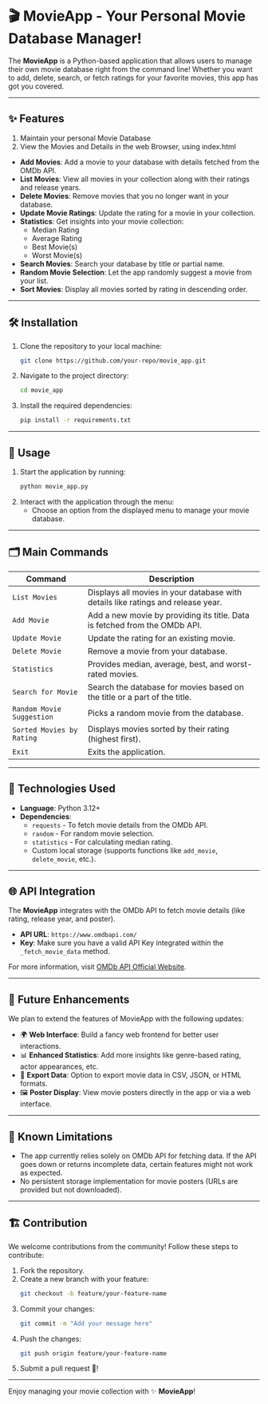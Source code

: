 # 🎬 MovieApp - Your Personal Movie Database Manager!

The **MovieApp** is a Python-based application that allows users to manage their own movie database right from the command line! Whether you want to add, delete, search, or fetch ratings for your favorite movies, this app has got you covered.

---

## ✨ Features

1. Maintain your personal Movie Database
2. View the Movies and Details in the web Browser, using index.html

- **Add Movies**: Add a movie to your database with details fetched from the OMDb API.
- **List Movies**: View all movies in your collection along with their ratings and release years.
- **Delete Movies**: Remove movies that you no longer want in your database.
- **Update Movie Ratings**: Update the rating for a movie in your collection.
- **Statistics**: Get insights into your movie collection:
  - Median Rating
  - Average Rating
  - Best Movie(s)
  - Worst Movie(s)
- **Search Movies**: Search your database by title or partial name.
- **Random Movie Selection**: Let the app randomly suggest a movie from your list.
- **Sort Movies**: Display all movies sorted by rating in descending order.

---

## 🛠️ Installation

1. Clone the repository to your local machine:
   ```bash
   git clone https://github.com/your-repo/movie_app.git
   ```
2. Navigate to the project directory:
   ```bash
   cd movie_app
   ```
3. Install the required dependencies:
   ```bash
   pip install -r requirements.txt
   ```

---

## 🚀 Usage

1. Start the application by running:
   ```bash
   python movie_app.py
   ```
2. Interact with the application through the menu:
   - Choose an option from the displayed menu to manage your movie database.

---

## 🗂️ Main Commands

| Command                        | Description                                                                     |
|--------------------------------|---------------------------------------------------------------------------------|
| `List Movies`                  | Displays all movies in your database with details like ratings and release year.|
| `Add Movie`                    | Add a new movie by providing its title. Data is fetched from the OMDb API.      |
| `Update Movie`                 | Update the rating for an existing movie.                                        |
| `Delete Movie`                 | Remove a movie from your database.                                              |
| `Statistics`                   | Provides median, average, best, and worst-rated movies.                         |
| `Search for Movie`             | Search the database for movies based on the title or a part of the title.       |
| `Random Movie Suggestion`      | Picks a random movie from the database.                                         |
| `Sorted Movies by Rating`      | Displays movies sorted by their rating (highest first).                         |
| `Exit`                         | Exits the application.                                                          |

---

## 🧰 Technologies Used

- **Language**: Python 3.12+
- **Dependencies**:
  - `requests` - To fetch movie details from the OMDb API.
  - `random` - For random movie selection.
  - `statistics` - For calculating median rating.
  - Custom local storage (supports functions like `add_movie`, `delete_movie`, etc.).

---

## 🌐 API Integration

The **MovieApp** integrates with the OMDb API to fetch movie details (like rating, release year, and poster).

- **API URL**: `https://www.omdbapi.com/`
- **Key**: Make sure you have a valid API Key integrated within the `_fetch_movie_data` method.

For more information, visit [OMDb API Official Website](https://www.omdbapi.com/).

---

## 🎯 Future Enhancements

We plan to extend the features of MovieApp with the following updates:
- 🌍 **Web Interface**: Build a fancy web frontend for better user interactions.
- 📊 **Enhanced Statistics**: Add more insights like genre-based rating, actor appearances, etc.
- 📂 **Export Data**: Option to export movie data in CSV, JSON, or HTML formats.
- 🖼️ **Poster Display**: View movie posters directly in the app or via a web interface.

---

## 🚧 Known Limitations

- The app currently relies solely on OMDb API for fetching data. If the API goes down or returns incomplete data, certain features might not work as expected.
- No persistent storage implementation for movie posters (URLs are provided but not downloaded).

---

## 🏗️ Contribution

We welcome contributions from the community! Follow these steps to contribute:
1. Fork the repository.
2. Create a new branch with your feature:
   ```bash
   git checkout -b feature/your-feature-name
   ```
3. Commit your changes:
   ```bash
   git commit -m "Add your message here"
   ```
4. Push the changes:
   ```bash
   git push origin feature/your-feature-name
   ```
5. Submit a pull request 🚀!

---

Enjoy managing your movie collection with ✨ **MovieApp**!
